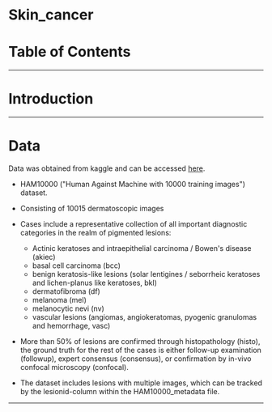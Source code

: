 # Skin_cancer

# Table of Contents


---
# Introduction



---
# Data


Data was obtained from kaggle and can be accessed [here](https://www.kaggle.com/datasets/kmader/skin-cancer-mnist-ham10000).

- HAM10000 ("Human Against Machine with 10000 training images") dataset.
- Consisting of 10015 dermatoscopic images
- Cases include a representative collection of all important diagnostic categories in the realm of pigmented lesions: 
  - Actinic keratoses and intraepithelial carcinoma / Bowen's disease (akiec)
  - basal cell carcinoma (bcc)
  - benign keratosis-like lesions (solar lentigines / seborrheic keratoses and lichen-planus like keratoses, bkl)
  - dermatofibroma (df)
  - melanoma (mel)
  - melanocytic nevi (nv) 
  - vascular lesions (angiomas, angiokeratomas, pyogenic granulomas and hemorrhage, vasc)

- More than 50% of lesions are confirmed through histopathology (histo), the ground truth for the rest of the cases is either follow-up examination (followup), expert consensus (consensus), or confirmation by in-vivo confocal microscopy (confocal). 
- The dataset includes lesions with multiple images, which can be tracked by the lesionid-column within the HAM10000_metadata file.
---